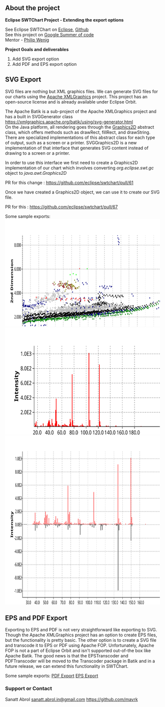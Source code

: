## About the project

**Eclipse SWTChart Project - Extending the export options**

See Eclipse SWTChart on [Eclipse](https://projects.eclipse.org/projects/science.swtchart), [Github](https://github.com/eclipse/swtchart)  
See this project on [Google Summer of code](https://summerofcode.withgoogle.com/projects/#4820028082356224)  
Mentor - [Philip Wenig](https://github.com/eclipse/swtchart/commits?author=eselmeister)

**Project Goals and deliverables**
1. Add SVG export option
2. Add PDF and EPS export option

## SVG Export
SVG files are nothing but XML graphics files. We can generate SVG files for our charts using the [Apache XMLGraphics](https://xmlgraphics.apache.org/) project. This project has an open-source license and is already available under Eclipse Orbit.  
 
The Apache Batik is a sub-project of the Apache XMLGraphics project and has a built in SVGGenerator class ​https://xmlgraphics.apache.org/batik/using/svg-generator.html  
 On the Java platform, all rendering goes through the [Graphics2D](https://docs.oracle.com/javase/1.5.0/docs/api/java/awt/Graphics2D.html) abstract class, which offers methods such as drawRect, fillRect, and drawString. There are specialized implementations of this abstract class for each type of output, such as a screen or a printer. SVGGraphics2D is a new implementation of that interface that generates SVG content instead of drawing to a screen or a printer.

In order to use this interface we first need to create a Graphics2D implementation of our chart which involves converting _org.eclipse.swt.gc_ object to _java.awt.Graphics2D_ 

PR for this change : https://github.com/eclipse/swtchart/pull/61

Once we have created a Graphics2D object, we can use it to create our SVG file. 

PR for this : https://github.com/eclipse/swtchart/pull/67

Some sample exports: 
<img src="./as.svg" height="350" width="950">
<img src="./as2.svg" height="350" width="950">
<img src="./as3.svg" height="550" width="950">

## EPS and PDF Export
Exporting to EPS and PDF is not very straightforward like exporting to SVG. Though the Apache XMLGraphics project has an option to create EPS files, but the functionality is pretty basic. The other option is to create a SVG file and transcode it to EPS or PDF using Apache FOP. Unfortunately, Apache FOP is not a part of Eclipse Orbit and isn't supported out-of-the box like Apache Batik. The good news is that the EPSTranscoder and PDFTranscoder will be moved to the Transcoder package in Batik and in a future release, we can extend this functionality in SWTChart.

Some sample exports:
[PDF Export](https://github.com/mavrk/gsoc2019-final/master/scatter.pdf)
[EPS Export](https://github.com/mavrk/gsoc2019-final/master/scatter.eps)

### Support or Contact

Sanatt Abrol
sanatt.abrol.in@gmail.com
https://github.com/mavrk
